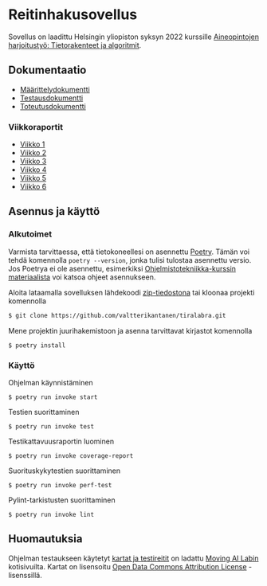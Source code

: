 # Reitinhakusovellus

Sovellus on laadittu Helsingin yliopiston syksyn 2022 kurssille [Aineopintojen harjoitustyö: Tietorakenteet ja algoritmit](https://tiralabra.github.io/2022_p1/).

## Dokumentaatio

* [Määrittelydokumentti](https://github.com/valtterikantanen/tiralabra/blob/master/dokumentaatio/maarittelydokumentti.md)
* [Testausdokumentti](https://github.com/valtterikantanen/tiralabra/blob/master/dokumentaatio/testausdokumentti.md)
* [Toteutusdokumentti](https://github.com/valtterikantanen/tiralabra/blob/master/dokumentaatio/toteutusdokumentti.md)

### Viikkoraportit

* [Viikko 1](https://github.com/valtterikantanen/tiralabra/blob/master/dokumentaatio/viikkoraportit/viikkoraportti1.md)
* [Viikko 2](https://github.com/valtterikantanen/tiralabra/blob/master/dokumentaatio/viikkoraportit/viikkoraportti2.md)
* [Viikko 3](https://github.com/valtterikantanen/tiralabra/blob/master/dokumentaatio/viikkoraportit/viikkoraportti3.md)
* [Viikko 4](https://github.com/valtterikantanen/tiralabra/blob/master/dokumentaatio/viikkoraportit/viikkoraportti4.md)
* [Viikko 5](https://github.com/valtterikantanen/tiralabra/blob/master/dokumentaatio/viikkoraportit/viikkoraportti5.md)
* [Viikko 6](https://github.com/valtterikantanen/tiralabra/blob/master/dokumentaatio/viikkoraportit/viikkoraportti6.md)

## Asennus ja käyttö

### Alkutoimet

Varmista tarvittaessa, että tietokoneellesi on asennettu [Poetry](https://python-poetry.org/). Tämän voi tehdä komennolla `poetry --version`, jonka tulisi tulostaa asennettu versio. Jos Poetrya ei ole asennettu, esimerkiksi [Ohjelmistotekniikka-kurssin materiaalista](https://ohjelmistotekniikka-hy.github.io/python/viikko2#poetry-ja-riippuvuuksien-hallinta) voi katsoa ohjeet asennukseen.

Aloita lataamalla sovelluksen lähdekoodi [zip-tiedostona](https://github.com/valtterikantanen/tiralabra/archive/refs/heads/master.zip) tai kloonaa projekti komennolla

```bash
$ git clone https://github.com/valtterikantanen/tiralabra.git
```
Mene projektin juurihakemistoon ja asenna tarvittavat kirjastot komennolla
```
$ poetry install
```

### Käyttö

Ohjelman käynnistäminen
```
$ poetry run invoke start
```
Testien suorittaminen
```
$ poetry run invoke test
```
Testikattavuusraportin luominen
```
$ poetry run invoke coverage-report
```
Suorituskykytestien suorittaminen
```
$ poetry run invoke perf-test
```
Pylint-tarkistusten suorittaminen
```
$ poetry run invoke lint
```

## Huomautuksia

Ohjelman testaukseen käytetyt [kartat ja testireitit](https://github.com/valtterikantanen/tiralabra/blob/master/src/maps) on ladattu [Moving AI Labin](https://www.movingai.com/benchmarks/index.html) kotisivuilta. Kartat on lisensoitu [Open Data Commons Attribution License](https://opendatacommons.org/licenses/by/1-0/) -lisenssillä.
